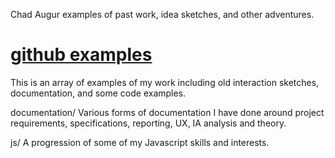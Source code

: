 Chad Augur
examples of past work, idea sketches, and other adventures. 

<a href="github.com/augurone/somexample">github examples</a>
===========

This is an array of examples of my work including old interaction sketches, documentation, and some code examples.

documentation/
Various forms of documentation I have done around project requirements, specifications, reporting, UX, IA analysis and theory. 

js/
A progression of some of my Javascript skills and interests. 
